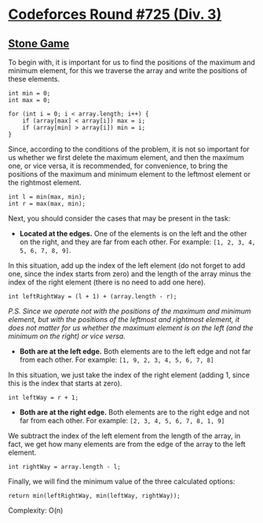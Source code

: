 # [Codeforces Round #725 (Div. 3)](https://codeforces.com/contest/1538)

## [Stone Game](https://codeforces.com/contest/1538/problem/A)

To begin with, it is important for us to find the positions of the maximum and minimum element, for this we traverse the array and write the positions of these elements.

    int min = 0;  
    int max = 0;  
      
    for (int i = 0; i < array.length; i++) {  
        if (array[max] < array[i]) max = i;  
        if (array[min] > array[i]) min = i;  
    }

Since, according to the conditions of the problem, it is not so important for us whether we first delete the maximum element, and then the maximum one, or vice versa, it is recommended, for convenience, to bring the positions of the maximum and minimum element to the leftmost element or the rightmost element.

    int l = min(max, min);  
    int r = max(max, min);

Next, you should consider the cases that may be present in the task:

 - **Located at the edges.** One of the elements is on the left and the other on the right, and they are far from each other. For example: `[1, 2, 3, 4, 5, 6, 7, 8, 9]`. 

In this situation, add up the index of the left element (do not forget to add one, since the index starts from zero) and the length of the array minus the index of the right element (there is no need to add one here).

    int leftRightWay = (l + 1) + (array.length - r);

*P.S. Since we operate not with the positions of the maximum and minimum element, but with the positions of the leftmost and rightmost element, it does not matter for us whether the maximum element is on the left (and the minimum on the right) or vice versa.*

 - **Both are at the left edge.** Both elements are to the left edge and not far from each other. For example: `[1, 9, 2, 3, 4, 5, 6, 7, 8]`

In this situation, we just take the index of the right element (adding 1, since this is the index that starts at zero).

    int leftWay = r + 1;

- **Both are at the right edge.**  Both elements are to the right edge and not far from each other. For example: `[2, 3, 4, 5, 6, 7, 8, 1, 9]`

We subtract the index of the left element from the length of the array, in fact, we get how many elements are from the edge of the array to the left element.

    int rightWay = array.length - l;

Finally, we will find the minimum value of the three calculated options:

    return min(leftRightWay, min(leftWay, rightWay));

Complexity: O(n)

